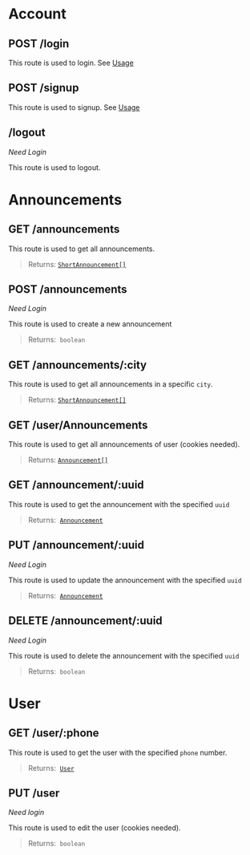 # Account

## POST /login
This route is used to login. See [Usage](usage#logging-in)

## POST /signup
This route is used to signup. See [Usage](usage#signin-up)

##  /logout
_Need Login_

This route is used to logout.

# Announcements

## GET /announcements
This route is used to get all announcements.
> Returns: [`ShortAnnouncement[]`](types.md#announcement)

## POST /announcements
_Need Login_

This route is used to create a new announcement
> Returns:  `boolean`

## GET /announcements/:city
This route is used to get all announcements in a specific `city`.
> Returns: [`ShortAnnouncement[]`](types.md#announcement)

## GET /user/Announcements
This route is used to get all announcements of user (cookies needed).
> Returns: [`Announcement[]`](types.md#announcement)

## GET /announcement/:uuid
This route is used to get the announcement with the specified `uuid`
> Returns:  [`Announcement`](types.md#announcement)

## PUT /announcement/:uuid
_Need Login_

This route is used to update the announcement with the specified `uuid`
> Returns:  [`Announcement`](types.md#announcement)

## DELETE /announcement/:uuid
_Need Login_


This route is used to delete the announcement with the specified `uuid`
> Returns:  `boolean`

# User

## GET /user/:phone
This route is used to get the user with the specified `phone` number.
> Returns:  [`User`](types.md#user)

## PUT /user
_Need login_

This route is used to edit the user (cookies needed).
> Returns:  `boolean`
